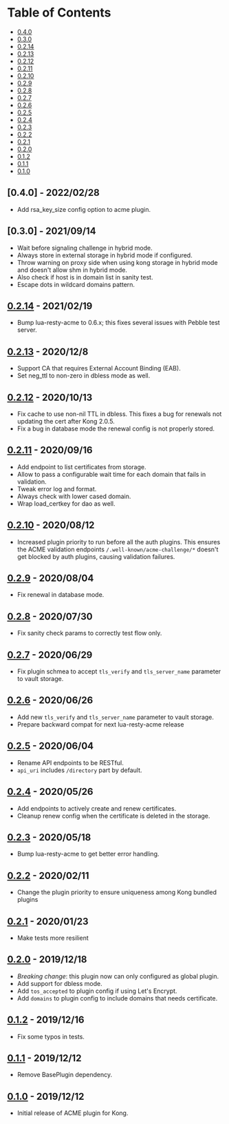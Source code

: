 # Table of Contents

- [0.4.0](#040---20220228)
- [0.3.0](#030---20210914)
- [0.2.14](#0214---20210219)
- [0.2.13](#0213---20201208)
- [0.2.12](#0212---20201013)
- [0.2.11](#0211---20200916)
- [0.2.10](#0210---20200812)
- [0.2.9](#029---20200804)
- [0.2.8](#028---20200730)
- [0.2.7](#027---20200629)
- [0.2.6](#026---20200626)
- [0.2.5](#025---20200604)
- [0.2.4](#024---20200526)
- [0.2.3](#023---20200518)
- [0.2.2](#022---20200211)
- [0.2.1](#021---20200123)
- [0.2.0](#020---20191218)
- [0.1.2](#012---20191216)
- [0.1.1](#011---20191212)
- [0.1.0](#010---20191212)

## [0.4.0] - 2022/02/28

- Add rsa_key_size config option to acme plugin.

##  [0.3.0] - 2021/09/14

- Wait before signaling challenge in hybrid mode.
- Always store in external storage in hybrid mode if configured.
- Throw warning on proxy side when using kong storage in hybrid mode and doesn't allow shm in hybrid mode.
- Also check if host is in domain list in sanity test.
- Escape dots in wildcard domains pattern.

##  [0.2.14] - 2021/02/19

- Bump lua-resty-acme to 0.6.x; this fixes several issues with Pebble test server.

##  [0.2.13] - 2020/12/8

- Support CA that requires External Account Binding (EAB).
- Set neg_ttl to non-zero in dbless mode as well.

##  [0.2.12] - 2020/10/13

- Fix cache to use non-nil TTL in dbless. This fixes a bug for renewals not updating the cert
after Kong 2.0.5.
- Fix a bug in database mode the renewal config is not properly stored.

##  [0.2.11] - 2020/09/16

- Add endpoint to list certificates from storage.
- Allow to pass a configurable wait time for each domain that fails in validation.
- Tweak error log and format.
- Always check with lower cased domain.
- Wrap load_certkey for dao as well.

##  [0.2.10] - 2020/08/12

- Increased plugin priority to run before all the auth plugins. This ensures the ACME
validation endpoints `/.well-known/acme-challenge/*` doesn't get blocked by auth plugins,
causing validation failures.

##  [0.2.9] - 2020/08/04

- Fix renewal in database mode.

##  [0.2.8] - 2020/07/30

- Fix sanity check params to correctly test flow only.

##  [0.2.7] - 2020/06/29

- Fix plugin schmea to accept `tls_verify` and `tls_server_name` parameter to vault storage.

##  [0.2.6] - 2020/06/26

- Add new `tls_verify` and `tls_server_name` parameter to vault storage.
- Prepare backward compat for next lua-resty-acme release

##  [0.2.5] - 2020/06/04

- Rename API endpoints to be RESTful.
- `api_uri` includes `/directory` part by default.

##  [0.2.4] - 2020/05/26

- Add endpoints to actively create and renew certificates.
- Cleanup renew config when the certificate is deleted in the storage.

##  [0.2.3] - 2020/05/18

- Bump lua-resty-acme to get better error handling.

##  [0.2.2] - 2020/02/11

- Change the plugin priority to ensure uniqueness among Kong bundled plugins

##  [0.2.1] - 2020/01/23

- Make tests more resilient

##  [0.2.0] - 2019/12/18

- *Breaking change*: this plugin now can only configured as global plugin.
- Add support for dbless mode.
- Add `tos_accepted` to plugin config if using Let's Encrypt.
- Add `domains` to plugin config to include domains that needs certificate.

##  [0.1.2] - 2019/12/16

- Fix some typos in tests.

##  [0.1.1] - 2019/12/12

- Remove BasePlugin dependency.

##  [0.1.0] - 2019/12/12

- Initial release of ACME plugin for Kong.


[0.2.14]: https://github.com/Kong/kong-plugin-acme/compare/0.2.13...0.2.14
[0.2.13]: https://github.com/Kong/kong-plugin-acme/compare/0.2.12...0.2.13
[0.2.12]: https://github.com/Kong/kong-plugin-acme/compare/0.2.11...0.2.12
[0.2.11]: https://github.com/Kong/kong-plugin-acme/compare/0.2.10...0.2.11
[0.2.10]: https://github.com/Kong/kong-plugin-acme/compare/0.2.9...0.2.10
[0.2.9]: https://github.com/Kong/kong-plugin-acme/compare/0.2.8...0.2.9
[0.2.8]: https://github.com/Kong/kong-plugin-acme/compare/0.2.7...0.2.8
[0.2.7]: https://github.com/Kong/kong-plugin-acme/compare/0.2.6...0.2.7
[0.2.6]: https://github.com/Kong/kong-plugin-acme/compare/0.2.5...0.2.6
[0.2.5]: https://github.com/Kong/kong-plugin-acme/compare/0.2.4...0.2.5
[0.2.4]: https://github.com/Kong/kong-plugin-acme/compare/0.2.3...0.2.4
[0.2.3]: https://github.com/Kong/kong-plugin-acme/compare/0.2.2...0.2.3
[0.2.2]: https://github.com/Kong/kong-plugin-acme/compare/0.2.1...0.2.2
[0.2.1]: https://github.com/Kong/kong-plugin-acme/compare/0.2.0...0.2.1
[0.2.0]: https://github.com/Kong/kong-plugin-acme/compare/0.1.2...0.2.0
[0.1.2]: https://github.com/Kong/kong-plugin-acme/compare/0.1.1...0.1.2
[0.1.1]: https://github.com/Kong/kong-plugin-acme/compare/0.1.0...0.1.1
[0.1.0]: https://github.com/Kong/kong-plugin-acme/commit/8b250b72218a350b71723670005c3c355e5d73b4
